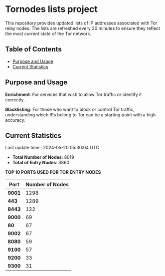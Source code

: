 # Tornodes lists project

This repository provides updated lists of IP addresses associated with Tor relay nodes. The lists are refreshed every 30 minutes to ensure they reflect the most current state of the Tor network.

## Table of Contents

- [Purpose and Usage](#purpose-and-usage)
- [Current Statistics](#current-statistics)


## Purpose and Usage

**Enrichment**: For services that wish to allow Tor traffic or identify it correctly.

**Blacklisting**: For those who want to block or control Tor traffic, understanding which IPs belong to Tor can be a starting point with a high accuracy.

## Current Statistics

Last update time : 2024-05-20 05:30:04 UTC

- **Total Number of Nodes**: 8019
- **Total of Entry Nodes**: 3860

**TOP 10 PORTS USED FOR TOR ENTRY NODES**

| **Port** | **Number of Nodes** |
|------|-----------------|
| **9001**   | 1298  |
| **443**   | 1289  |
| **8443**   | 122  |
| **9000**   | 69  |
| **80**   | 67  |
| **9002**   | 67  |
| **8080**   | 59  |
| **9100**   | 57  |
| **9200**   | 33  |
| **9300**   | 31  |

